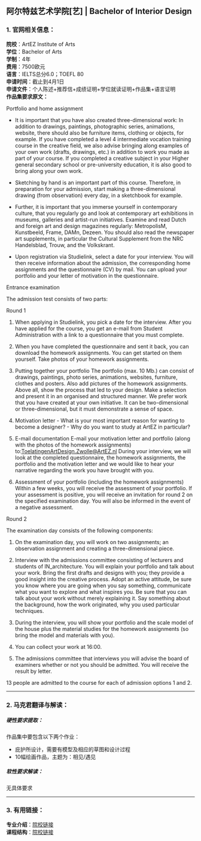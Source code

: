 ## 阿尔特兹艺术学院[艺] | Bachelor of Interior Design


### 1. 官网相关信息：

**院校**：ArtEZ Institute of Arts     
**学位**：Bachelor of Arts   
**学制**：4年  
**费用**：7500欧元  
**语言**：IELTS总分6.0；TOEFL 80  
**申请时间**：截止到4月1日  
**申请文件**：个人陈述+推荐信+成绩证明+学位就读证明+作品集+语言证明  
**作品集要求原文：**   

>
Portfolio and home assignment
>
- It is important that you have also created three-dimensional work: In addition to drawings, paintings, photographic series, animations, website, there should also be furniture items, clothing or objects, for example. If you have completed a level 4 intermediate vocation training course in the creative field, we also advise bringing along examples of your own work (drafts, drawings, etc.) in addition to work you made as part of your course. If you completed a creative subject in your Higher general secondary school or pre-university education, it is also good to bring along your own work.
>
- Sketching by hand is an important part of this course. Therefore, in preparation for your admission, start making a three-dimensional drawing (from observation) every day, in a sketchbook for example.
>
- Further, it is important that you immerse yourself in contemporary culture, that you regularly go and look at contemporary art exhibitions in museums, galleries and artist-run initiatives. Examine and read Dutch and foreign art and design magazines regularly: MetropolisM, Kunstbeeld, Frame, DAMn, Dezeen. You should also read the newspaper art supplements, in particular the Cultural Supplement from the NRC Handelsblad, Trouw, and the Volkskrant.
>
- Upon registration via Studielink, select a date for your interview. You will then receive information about the admission, the corresponding home assignments and the questionnaire (CV) by mail. You can upload your portfolio and your letter of motivation in the questionnaire.
>
Entrance examination
>
The admission test consists of two parts:

>
Round 1  
>
1. When applying in Studielink, you pick a date for the interview. After you have applied for the course, you get an e-mail from Student Administration with a link to a questionnaire that you must complete.
>
2. When you have completed the questionnaire and sent it back, you can download the homework assignments. You can get started on them yourself. Take photos of your homework assignments.
>
3. Putting together your portfolio The portfolio (max. 10 Mb.) can consist of drawings, paintings, photo series, animations, websites, furniture, clothes and posters. Also add pictures of the homework assignments. Above all, show the process that led to your design. Make a selection and present it in an organised and structured manner. We prefer work that you have created at your own initiative. It can be two-dimensional or three-dimensional, but it must demonstrate a sense of space.
>
4. Motivation letter - What is your most important reason for wanting to become a designer? - Why do you want to study at ArtEZ in particular?
>
5. E-mail documentation E-mail your motivation letter and portfolio (along with the photos of the homework assignments) to:ToelatingenArtDesign.Zwolle@ArtEZ.nl During your interview, we will look at the completed questionnaire, the homework assignments, the portfolio and the motivation letter and we would like to hear your narrative regarding the work you have brought with you.
>
6. Assessment of your portfolio (including the homework assignments) Within a few weeks, you will receive the assessment of your portfolio. If your assessment is positive, you will receive an invitation for round 2 on the specified examination day. You will also be informed in the event of a negative assessment.
>
Round 2
>
The examination day consists of the following components:
>
1. On the examination day, you will work on two assignments; an observation assignment and creating a three-dimensional piece.
>
2. Interview with the admissions committee consisting of lecturers and students of IN_architecture. You will explain your portfolio and talk about your work. Bring the first drafts and designs with you; they provide a good insight into the creative process. Adopt an active attitude, be sure you know where you are going when you say something, communicate what you want to explore and what inspires you. Be sure that you can talk about your work without merely explaining it. Say something about the background, how the work originated, why you used particular techniques.
>
3. During the interview, you will show your portfolio and the scale model of the house plus the material studies for the homework assignments (so bring the model and materials with you).
>
4. You can collect your work at 16:00.
>
5. The admissions committee that interviews you will advise the board of examiners whether or not you should be admitted. You will receive the result by letter.
>
13 people are admitted to the course for each of admission options 1 and 2. 








---


### 2. 马克君翻译与解读：

##### 硬性要求提取：
作品集中要包含以下两个作业：
- 庇护所设计，需要有模型及相应的草图和设计过程
- 10幅绘画作品，主题为：相见/遇见


##### 软性要求解读：
无具体要求


---


### 3. 有用链接：

**专业介绍**：[院校链接](https://www.artez.nl/en/course/interior-architecture)  
**课程结构**：[院校链接](https://www.artez.nl/en/course/interior-architecture/course) 